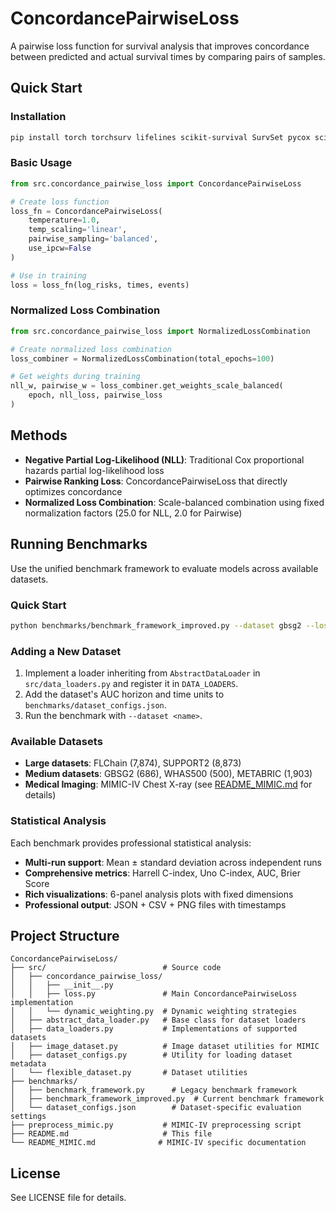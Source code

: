 # ConcordancePairwiseLoss

A pairwise loss function for survival analysis that improves concordance between predicted and actual survival times by comparing pairs of samples.

## Quick Start

### Installation
```bash
pip install torch torchsurv lifelines scikit-survival SurvSet pycox scikit-learn pandas numpy matplotlib seaborn
```

### Basic Usage
```python
from src.concordance_pairwise_loss import ConcordancePairwiseLoss

# Create loss function
loss_fn = ConcordancePairwiseLoss(
    temperature=1.0,
    temp_scaling='linear',
    pairwise_sampling='balanced',
    use_ipcw=False
)

# Use in training
loss = loss_fn(log_risks, times, events)
```

### Normalized Loss Combination
```python
from src.concordance_pairwise_loss import NormalizedLossCombination

# Create normalized loss combination
loss_combiner = NormalizedLossCombination(total_epochs=100)

# Get weights during training
nll_w, pairwise_w = loss_combiner.get_weights_scale_balanced(
    epoch, nll_loss, pairwise_loss
)
```

## Methods

- **Negative Partial Log-Likelihood (NLL)**: Traditional Cox proportional hazards partial log-likelihood loss
- **Pairwise Ranking Loss**: ConcordancePairwiseLoss that directly optimizes concordance
- **Normalized Loss Combination**: Scale-balanced combination using fixed normalization factors (25.0 for NLL, 2.0 for Pairwise)

## Running Benchmarks

Use the unified benchmark framework to evaluate models across available datasets.

### Quick Start
```bash
python benchmarks/benchmark_framework_improved.py --dataset gbsg2 --loss-type nll --epochs 3
```

### Adding a New Dataset
1. Implement a loader inheriting from `AbstractDataLoader` in `src/data_loaders.py` and register it in `DATA_LOADERS`.
2. Add the dataset's AUC horizon and time units to `benchmarks/dataset_configs.json`.
3. Run the benchmark with `--dataset <name>`.

### Available Datasets
- **Large datasets**: FLChain (7,874), SUPPORT2 (8,873)
- **Medium datasets**: GBSG2 (686), WHAS500 (500), METABRIC (1,903)
- **Medical Imaging**: MIMIC-IV Chest X-ray (see [README_MIMIC.md](README_MIMIC.md) for details)

### Statistical Analysis
Each benchmark provides professional statistical analysis:
- **Multi-run support**: Mean ± standard deviation across independent runs
- **Comprehensive metrics**: Harrell C-index, Uno C-index, AUC, Brier Score
- **Rich visualizations**: 6-panel analysis plots with fixed dimensions
- **Professional output**: JSON + CSV + PNG files with timestamps


## Project Structure

```
ConcordancePairwiseLoss/
├── src/                          # Source code
│   ├── concordance_pairwise_loss/
│   │   ├── __init__.py
│   │   ├── loss.py               # Main ConcordancePairwiseLoss implementation
│   │   └── dynamic_weighting.py  # Dynamic weighting strategies
│   ├── abstract_data_loader.py   # Base class for dataset loaders
│   ├── data_loaders.py           # Implementations of supported datasets
│   ├── image_dataset.py          # Image dataset utilities for MIMIC
│   ├── dataset_configs.py        # Utility for loading dataset metadata
│   └── flexible_dataset.py       # Dataset utilities
├── benchmarks/
│   ├── benchmark_framework.py      # Legacy benchmark framework
│   ├── benchmark_framework_improved.py  # Current benchmark framework
│   └── dataset_configs.json        # Dataset-specific evaluation settings
├── preprocess_mimic.py           # MIMIC-IV preprocessing script
├── README.md                     # This file
└── README_MIMIC.md              # MIMIC-IV specific documentation
```


## License

See LICENSE file for details.

